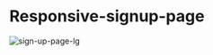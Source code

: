 # Responsive-signup-page 
![sign-up-page-lg](https://github.com/adibmansuri511/task-07-sign-up-page/assets/135020831/9359dc32-672c-490e-9f78-c421b949a668)
